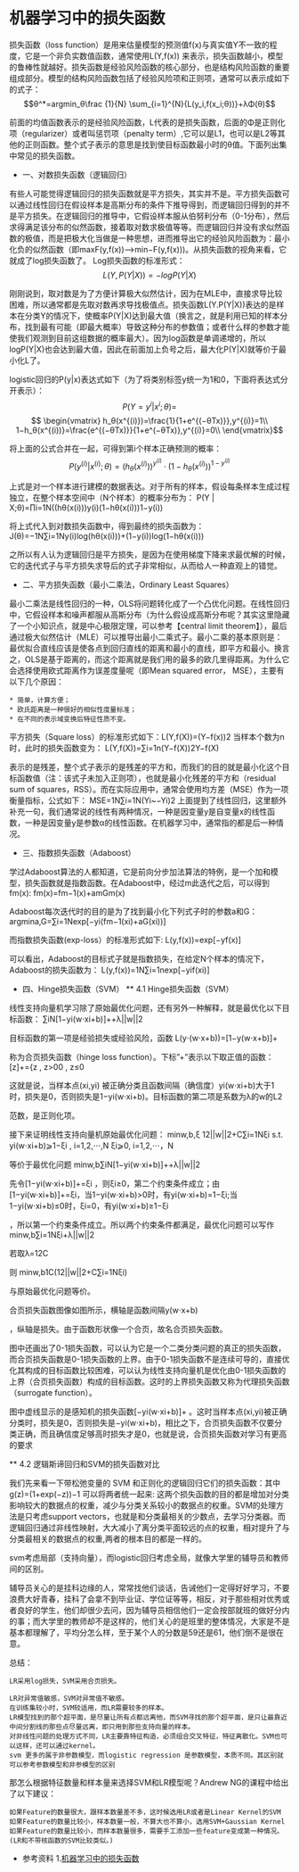 # 机器学习中的损失函数

损失函数（loss function）是用来估量模型的预测值f(x)与真实值Y不一致的程度，它是一个非负实数值函数，通常使用L(Y,f(x))
来表示，损失函数越小，模型的鲁棒性就越好。损失函数是经验风险函数的核心部分，也是结构风险函数的重要组成部分。模型的结构风险函数包括了经验风险项和正则项，通常可以表示成如下的式子：  
$$θ^*=argmin_θ\frac {1}{N} \sum_{i=1}^{N}{L(y_i,f(x_i;θ))}+λΦ(θ)$$

前面的均值函数表示的是经验风险函数，L代表的是损失函数，后面的Φ是正则化项（regularizer）或者叫惩罚项（penalty term）,它可以是L1，也可以是L2等其他的正则函数。整个式子表示的意思是找到使目标函数最小时的θ值。下面列出集中常见的损失函数。
* 一、对数损失函数（逻辑回归）

有些人可能觉得逻辑回归的损失函数就是平方损失，其实并不是。平方损失函数可以通过线性回归在假设样本是高斯分布的条件下推导得到，而逻辑回归得到的并不是平方损失。在逻辑回归的推导中，它假设样本服从伯努利分布（0-1分布），然后求得满足该分布的似然函数，接着取对数求极值等等。而逻辑回归并没有求似然函数的极值，而是把极大化当做是一种思想，进而推导出它的经验风险函数为：最小化负的似然函数（即maxF(y,f(x))—>min−F(y,f(x)))。从损失函数的视角来看，它就成了log损失函数了。
Log损失函数的标准形式：  
$$L(Y,P(Y|X))=−logP(Y|X)$$

刚刚说到，取对数是为了方便计算极大似然估计，因为在MLE中，直接求导比较困难，所以通常都是先取对数再求导找极值点。损失函数L(Y.P(Y|X))表达的是样本在分类Y的情况下，使概率P(Y|X)达到最大值（换言之，就是利用已知的样本分布，找到最有可能（即最大概率）导致这种分布的参数值；或者什么样的参数才能使我们观测到目前这组数据的概率最大）。因为log函数是单调递增的，所以logP(Y|X)也会达到最大值，因此在前面加上负号之后，最大化P(Y|X)就等价于最小化L了。

logistic回归的P(y|x)表达式如下（为了将类别标签y统一为1和0，下面将表达式分开表示）：
$$P(Y=y^i|x^i;θ)=$$
$$
\begin{vmatrix} h_θ(x^{(i)})=\frac{1}{1+e^{(−θTx)}},y^{(i)}=1\\ 1−h_θ(x^{(i))}=\frac{e^{(−θTx)}}{1+e^(−θTx)},y^{(i)}=0\\ \end{vmatrix}$$

将上面的公式合并在一起，可得到第i个样本正确预测的概率：
$$P(y^{(i)}|x^{(i)};θ)=(h_θ(x^{(i)}))^{y^{(i)}}⋅(1−h_θ(x^{(i)}))^{1−y^{(i)}}$$

上式是对一个样本进行建模的数据表达。对于所有的样本，假设每条样本生成过程独立，在整个样本空间中（N个样本）的概率分布为：
P(Y | X;θ)=∏i=1N((hθ(x(i)))y(i)(1−hθ(x(i)))1−y(i))

将上式代入到对数损失函数中，得到最终的损失函数为：
J(θ)=−1N∑i=1Ny(i)log(hθ(x(i)))+(1−y(i))log(1−hθ(x(i)))

之所以有人认为逻辑回归是平方损失，是因为在使用梯度下降来求最优解的时候，它的迭代式子与平方损失求导后的式子非常相似，从而给人一种直观上的错觉。

* 二、平方损失函数（最小二乘法，Ordinary Least Squares）

最小二乘法是线性回归的一种，OLS将问题转化成了一个凸优化问题。在线性回归中，它假设样本和噪声都服从高斯分布（为什么假设成高斯分布呢？其实这里隐藏了一个小知识点，就是中心极限定理，可以参考【central limit theorem】），最后通过极大似然估计（MLE）可以推导出最小二乘式子。最小二乘的基本原则是：最优拟合直线应该是使各点到回归直线的距离和最小的直线，即平方和最小。换言之，OLS是基于距离的，而这个距离就是我们用的最多的欧几里得距离。为什么它会选择使用欧式距离作为误差度量呢（即Mean squared error， MSE），主要有以下几个原因：

    * 简单，计算方便；
    * 欧氏距离是一种很好的相似性度量标准；
    * 在不同的表示域变换后特征性质不变。

平方损失（Square loss）的标准形式如下：L(Y,f(X))=(Y−f(x))2
当样本个数为n时，此时的损失函数变为：
L(Y,f(X))=∑i=1n(Y−f(X))2Y−f(X)

表示的是残差，整个式子表示的是残差的平方和，而我们的目的就是最小化这个目标函数值（注：该式子未加入正则项），也就是最小化残差的平方和（residual sum of squares，RSS）。而在实际应用中，通常会使用均方差（MSE）作为一项衡量指标，公式如下：
MSE=1N∑i=1N(Yi~−Yi)2
上面提到了线性回归，这里额外补充一句，我们通常说的线性有两种情况，一种是因变量y是自变量x的线性函数，一种是因变量y是参数α的线性函数。在机器学习中，通常指的都是后一种情况。

* 三、指数损失函数（Adaboost）

学过Adaboost算法的人都知道，它是前向分步加法算法的特例，是一个加和模型，损失函数就是指数函数。在Adaboost中，经过m此迭代之后，可以得到fm(x):
fm(x)=fm−1(x)+amGm(x)

Adaboost每次迭代时的目的是为了找到最小化下列式子时的参数a和G：
argmina,G=∑i=1Nexp[−yi(fm−1(xi)+aG(xi))]

而指数损失函数(exp-loss）的标准形式如下:
L(y,f(x))=exp[−yf(x)]

可以看出，Adaboost的目标式子就是指数损失，在给定N个样本的情况下，Adaboost的损失函数为：
L(y,f(x))=1N∑i=1nexp[−yif(xi)]

* 四、Hinge损失函数（SVM）
** 4.1 Hinge损失函数（SVM）

线性支持向量机学习除了原始最优化问题，还有另外一种解释，就是最优化以下目标函数：
∑iN[1−yi(w⋅xi+b)]++λ||w||2

目标函数的第一项是经验损失或经验风险，函数
L(y⋅(w⋅x+b))=[1−y(w⋅x+b)]+

称为合页损失函数（hinge loss function）。下标”+”表示以下取正值的函数：
[z]+={z , z>00 , z≤0

这就是说，当样本点(xi,yi)
被正确分类且函数间隔（确信度）yi(w⋅xi+b)大于1时，损失是0，否则损失是1−yi(w⋅xi+b)。目标函数的第二项是系数为λ的w的L2

范数，是正则化项。

接下来证明线性支持向量机原始最优化问题：
minw,b,ξ 12||w||2+C∑i=1Nξi
s.t.  yi(w⋅xi+b)⩾1−ξi , i=1,2,⋅⋅⋅,N
ξi⩾0, i=1,2,⋅⋅⋅，N

等价于最优化问题
minw,b∑iN[1−yi(w⋅xi+b)]++λ||w||2

先令[1−yi(w⋅xi+b)]+=ξi
，则ξi≥0，第二个约束条件成立；由[1−yi(w⋅xi+b)]+=ξi，当1−yi(w⋅xi+b)>0时，有yi(w⋅xi+b)=1−ξi;当1−yi(w⋅xi+b)≤0时，ξi=0，有yi(w⋅xi+b)≥1−ξi

，所以第一个约束条件成立。所以两个约束条件都满足，最优化问题可以写作
minw,b∑i=1Nξi+λ||w||2

若取λ=12C

则
minw,b1C(12||w||2+C∑i=1Nξi)

与原始最优化问题等价。

合页损失函数图像如图所示，横轴是函数间隔y(w⋅x+b)

，纵轴是损失。由于函数形状像一个合页，故名合页损失函数。

图中还画出了0-1损失函数，可以认为它是一个二类分类问题的真正的损失函数，而合页损失函数是0-1损失函数的上界。由于0-1损失函数不是连续可导的，直接优化其构成的目标函数比较困难，可以认为线性支持向量机是优化由0-1损失函数的上界（合页损失函数）构成的目标函数。这时的上界损失函数又称为代理损失函数（surrogate function）。

图中虚线显示的是感知机的损失函数[−yi(w⋅xi+b)]+
。这时当样本点(xi,yi)被正确分类时，损失是0，否则损失是−yi(w⋅xi+b)，相比之下，合页损失函数不仅要分类正确，而且确信度足够高时损失才是0，也就是说，合页损失函数对学习有更高的要求

** 4.2 逻辑斯谛回归和SVM的损失函数对比

我们先来看一下带松弛变量的 SVM 和正则化的逻辑回归它们的损失函数：其中 g(z)=(1+exp(−z))−1
可以将两者统一起来:
这两个损失函数的目的都是增加对分类影响较大的数据点的权重，减少与分类关系较小的数据点的权重。SVM的处理方法是只考虑support vectors，也就是和分类最相关的少数点，去学习分类器。而逻辑回归通过非线性映射，大大减小了离分类平面较远的点的权重，相对提升了与分类最相关的数据点的权重,两者的根本目的都是一样的。

svm考虑局部（支持向量），而logistic回归考虑全局，就像大学里的辅导员和教师间的区别。

辅导员关心的是挂科边缘的人，常常找他们谈话，告诫他们一定得好好学习，不要浪费大好青春，挂科了会拿不到毕业证、学位证等等，相反，对于那些相对优秀或者良好的学生，他们却很少去问，因为辅导员相信他们一定会按部就班的做好分内的事；而大学里的教师却不是这样的，他们关心的是班里的整体情况，大家是不是基本都理解了，平均分怎么样，至于某个人的分数是59还是61，他们倒不是很在意。

总结：

    LR采用log损失，SVM采用合页损失。

    LR对异常值敏感，SVM对异常值不敏感。
    在训练集较小时，SVM较适用，而LR需要较多的样本。
    LR模型找到的那个超平面，是尽量让所有点都远离他，而SVM寻找的那个超平面，是只让最靠近中间分割线的那些点尽量远离，即只用到那些支持向量的样本。
    对非线性问题的处理方式不同，LR主要靠特征构造，必须组合交叉特征，特征离散化。SVM也可以这样，还可以通过kernel。
    svm 更多的属于非参数模型，而logistic regression 是参数模型，本质不同。其区别就可以参考参数模型和非参模型的区别

那怎么根据特征数量和样本量来选择SVM和LR模型呢？Andrew NG的课程中给出了以下建议：

    如果Feature的数量很大，跟样本数量差不多，这时候选用LR或者是Linear Kernel的SVM
    如果Feature的数量比较小，样本数量一般，不算大也不算小，选用SVM+Gaussian Kernel
    如果Feature的数量比较小，而样本数量很多，需要手工添加一些feature变成第一种情况。(LR和不带核函数的SVM比较类似。)

* 参考资料
1.[机器学习中的损失函数](https://plushunter.github.io/2017/07/08/%E6%9C%BA%E5%99%A8%E5%AD%A6%E4%B9%A0%E7%AE%97%E6%B3%95%E7%B3%BB%E5%88%97%EF%BC%8824%EF%BC%89%EF%BC%9A%E6%8D%9F%E5%A4%B1%E5%87%BD%E6%95%B0/)
